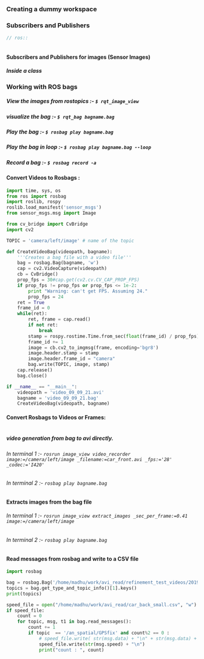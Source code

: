 ### Creating a dummy workspace



### Subscribers and Publishers
```cpp
// ros::
```

```python

```

#### Subscribers and Publishers for images (Sensor Images)

##### Inside a class


### Working with ROS bags

##### View the images from rostopics :- ```$ rqt_image_view```

##### visualize the bag  :- ```$ rqt_bag bagname.bag```

##### Play the bag :- ```$ rosbag play bagname.bag``` 

##### Play the bag in loop :- ```$ rosbag play bagname.bag --loop``` 

##### Record a bag :- ```$ rosbag record -a```



#### Convert Videos to Rosbags :

```python
import time, sys, os
from ros import rosbag
import roslib, rospy
roslib.load_manifest('sensor_msgs')
from sensor_msgs.msg import Image

from cv_bridge import CvBridge
import cv2

TOPIC = 'camera/left/image' # name of the topic

def CreateVideoBag(videopath, bagname):
    '''Creates a bag file with a video file'''
    bag = rosbag.Bag(bagname, 'w')
    cap = cv2.VideoCapture(videopath)
    cb = CvBridge()
    prop_fps = 30#cap.get(cv2.cv.CV_CAP_PROP_FPS)
    if prop_fps != prop_fps or prop_fps <= 1e-2:
        print "Warning: can't get FPS. Assuming 24."
        prop_fps = 24
    ret = True
    frame_id = 0
    while(ret):
        ret, frame = cap.read()
        if not ret:
            break
        stamp = rospy.rostime.Time.from_sec(float(frame_id) / prop_fps)
        frame_id += 1
        image = cb.cv2_to_imgmsg(frame, encoding='bgr8')
        image.header.stamp = stamp
        image.header.frame_id = "camera"
        bag.write(TOPIC, image, stamp)
    cap.release()
    bag.close()

if __name__ == "__main__":
    videopath = 'video_09_09_21.avi'
    bagname = 'video_09_09_21.bag'
    CreateVideoBag(videopath, bagname)
```


#### Convert Rosbags to Videos or Frames:
```python

```
##### video generation from bag to avi directly.

###### In terminal 1 :- ```rosrun image_view video_recorder image:=/camera/left/image _filename:=car_front.avi _fps:='28' _codec:='I420' ```


###### In terminal 2 :- ```rosbag play bagname.bag```


#### Extracts images from the bag file 

###### In terminal 1 :- ```rosrun image_view extract_images _sec_per_frame:=0.41 image:=/camera/left/image```

###### In terminal 2 :- ```rosbag play bagname.bag```



#### Read messages from rosbag and write to a CSV file
```python
import rosbag

bag = rosbag.Bag('/home/madhu/work/avi_read/refinement_test_videos/2019-10-18-11-11-02.bag')
topics = bag.get_type_and_topic_info()[1].keys()
print(topics)

speed_file = open("/home/madhu/work/avi_read/car_back_small.csv", "w")
if speed_file:
	count = 0
	for topic, msg, t1 in bag.read_messages():
		count += 1
		if topic  == '/an_spatial/GPSfix' and count%2 == 0 :
			# speed_file.write( str(msg.data) + "\n" + str(msg.data) + "\n" + str(msg.data) + "\n" + str(msg.data) + "\n" + str(msg.data) + "\n" +str(msg.data) + "\n" + str(msg.data) + "\n" + str(msg.data) + "\n" + str(msg.data) + "\n" + str(msg.data) + "\n")
			speed_file.write(str(msg.speed) + "\n")
			print("count : ", count)
```